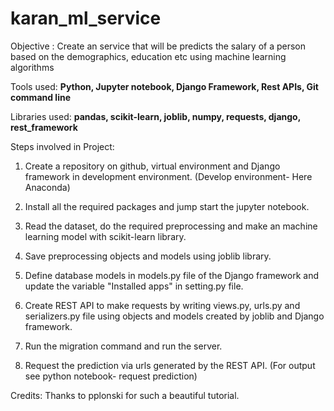 # karan_ml_service

Objective : Create an service that will be predicts the salary of a person based on the demographics, education etc using machine learning algorithms

Tools used: **Python, Jupyter notebook, Django Framework, Rest APIs, Git command line**

Libraries used: **pandas, scikit-learn, joblib, numpy, requests, django, rest_framework** 

Steps involved in Project:

1. Create a repository on github, virtual environment and Django framework in development environment. (Develop environment- Here Anaconda)

2. Install all the required packages and jump start the jupyter notebook. 

3. Read the dataset, do the required preprocessing and make an machine learning model with scikit-learn library. 

4. Save preprocessing objects and models using joblib library.

5. Define database models in models.py file of the Django framework and update the variable "Installed apps" in setting.py file. 

6. Create REST API to make requests by writing views.py, urls.py and serializers.py file using objects and models created by joblib and Django framework. 

7. Run the migration command and run the server. 

8. Request the prediction via urls generated by the REST API. (For output see python notebook- request prediction)



Credits: Thanks to pplonski for such a beautiful tutorial.
